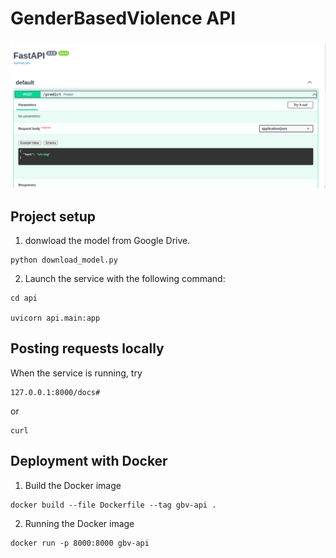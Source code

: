 # GenderBasedViolence API

![api](./images/image.png)

## Project setup
1. donwload the model from Google Drive.
```
python download_model.py
```

2. Launch the service with the following command:
```
cd api

uvicorn api.main:app
```

## Posting requests locally
When the service is running, try
```
127.0.0.1:8000/docs#
```
or 
```
curl
```

## Deployment with Docker
1. Build the Docker image
```
docker build --file Dockerfile --tag gbv-api .
```

2. Running the Docker image
```
docker run -p 8000:8000 gbv-api
```

